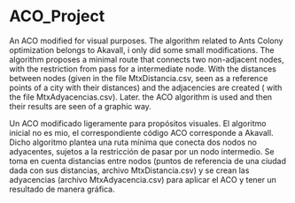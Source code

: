 # ACO_Project

An ACO modified for visual purposes. The algorithm related to Ants Colony optimization belongs to Akavall, i only did some small modifications. The algorithm proposes a minimal route that connects two non-adjacent nodes, with the restriction from pass for a intermediate node. With the distances between nodes (given in the file MtxDistancia.csv, seen as a reference points of a city with their distances) and the adjacencies are created ( with the file MtxAdyacencias.csv). Later. the ACO algorithm is used and then their results are seen of a graphic way. 


Un ACO modificado ligeramente para propósitos visuales. El algoritmo inicial no es mio, el correspondiente código ACO corresponde a Akavall. 
Dicho algoritmo plantea una ruta mínima que conecta dos nodos no adyacentes, sujetos a la restricción de pasar por un nodo intermedio. Se toma en cuenta distancias entre nodos (puntos de referencia de una ciudad dada con sus distancias, archivo MtxDistancia.csv) y se crean las adyacencias (archivo MtxAdyacencia.csv) para aplicar el ACO y tener un resultado de manera gráfica.
